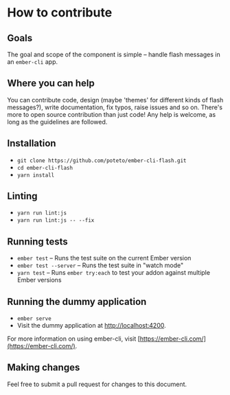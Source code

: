 # How to contribute

## Goals
The goal and scope of the component is simple – handle flash messages in an `ember-cli` app. 

## Where you can help
You can contribute code, design (maybe 'themes' for different kinds of flash messages?), write documentation, fix typos, raise issues and so on. There's more to open source contribution than just code! Any help is welcome, as long as the guidelines are followed.

## Installation

* `git clone https://github.com/poteto/ember-cli-flash.git`
* `cd ember-cli-flash`
* `yarn install`

## Linting

* `yarn run lint:js`
* `yarn run lint:js -- --fix`

## Running tests

* `ember test` – Runs the test suite on the current Ember version
* `ember test --server` – Runs the test suite in "watch mode"
* `yarn test` – Runs `ember try:each` to test your addon against multiple Ember versions

## Running the dummy application

* `ember serve`
* Visit the dummy application at [http://localhost:4200](http://localhost:4200).

For more information on using ember-cli, visit [https://ember-cli.com/](https://ember-cli.com/).

## Making changes
Feel free to submit a pull request for changes to this document.
